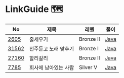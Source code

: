 # LinkGuide 🗺


| No | 제목 | 레벨 | 풀이 |
|----|------|------|--------|
| [2605](https://www.acmicpc.net/problem/2605) | 줄세우기 | Bronze II | [Java](https://github.com/hyeji111544/Algorithm/tree/main/DataStructures/problems/2605) |
| [31562](https://www.acmicpc.net/problem/31562) | 전주듣고 노래 맞추기 | Bronze I | [Java](https://github.com/hyeji111544/Algorithm/tree/main/DataStructures/problems/31562) |
| [27160](https://www.acmicpc.net/problem/27160)| 할리갈리 |Bronze II| [Java](https://github.com/hyeji111544/Algorithm/tree/main/DataStructures/problems/27160) |
|[7785](https://www.acmicpc.net/problem/7785)| 회사에 남아있는 사람 |Silver V| [Java](https://github.com/hyeji111544/Algorithm/tree/main/DataStructures/problems/7785)|
